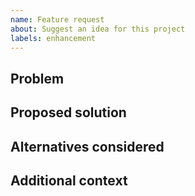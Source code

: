 ```yaml
---
name: Feature request
about: Suggest an idea for this project
labels: enhancement
---
```


## Problem

## Proposed solution

## Alternatives considered

## Additional context


